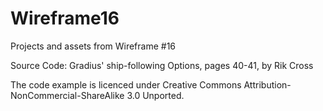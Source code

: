# Wireframe16
Projects and assets from Wireframe #16

Source Code: Gradius' ship-following Options, pages 40-41, by Rik Cross

The code example is licenced under Creative Commons Attribution-NonCommercial-ShareAlike 3.0 Unported.
